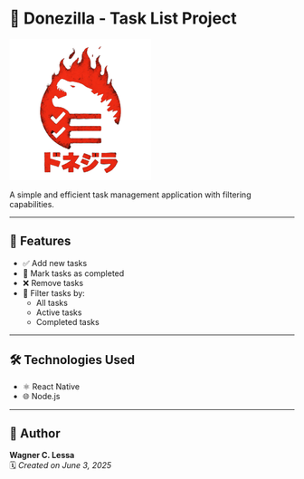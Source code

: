 # 🦖 Donezilla - Task List Project
<div style="width:100%;">
  <img src="./frontend/assets/donezilla_full_logo.png" alt="Donezilla Logo" width="250" style="align-self:center;"/>  
</div>


A simple and efficient task management application with filtering capabilities.

---

## 🚀 Features

- ✅ Add new tasks  
- 🔄 Mark tasks as completed  
- ❌ Remove tasks  
- 🎯 Filter tasks by:
  -  All tasks  
  -  Active tasks  
  -  Completed tasks  

---

## 🛠️ Technologies Used

- ⚛️ React Native  
- 🌐 Node.js  

---

## 👤 Author

**Wagner C. Lessa**  
🗓️ *Created on June 3, 2025*
